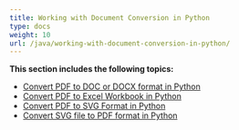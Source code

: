 ```yaml
---
title: Working with Document Conversion in Python
type: docs
weight: 10
url: /java/working-with-document-conversion-in-python/
---
```


**This section includes the following topics:**

- [Convert PDF to DOC or DOCX format in Python](/pdf/java/convert-pdf-to-doc-or-docx-format-in-python/)
- [Convert PDF to Excel Workbook in Python](/pdf/java/convert-pdf-to-excel-workbook-in-python/)
- [Convert PDF to SVG Format in Python](/pdf/java/convert-pdf-to-svg-format-in-python/)
- [Convert SVG file to PDF format in Python](/pdf/java/convert-svg-file-to-pdf-format-in-python/)
